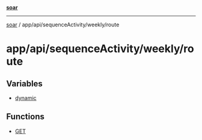 [**soar**](../../../../../README.md)

***

[soar](../../../../../modules.md) / app/api/sequenceActivity/weekly/route

# app/api/sequenceActivity/weekly/route

## Variables

- [dynamic](variables/dynamic.md)

## Functions

- [GET](functions/GET.md)
